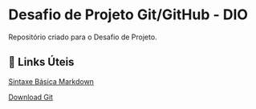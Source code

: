 # Desafio de Projeto Git/GitHub - DIO
Repositório criado para o Desafio de Projeto.

##	:pushpin: Links Úteis 

[Sintaxe Básica Markdown](https://www.markdownguide.org/basic-syntax/)

[Download Git](https://git-scm.com/downloads)




